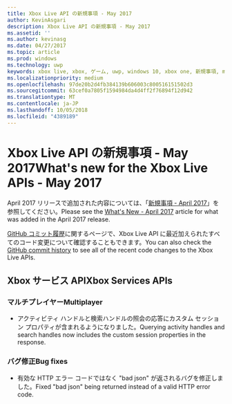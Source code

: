 ```yaml
---
title: Xbox Live API の新規事項 - May 2017
author: KevinAsgari
description: Xbox Live API の新規事項 - May 2017
ms.assetid: ''
ms.author: kevinasg
ms.date: 04/27/2017
ms.topic: article
ms.prod: windows
ms.technology: uwp
keywords: xbox live, xbox, ゲーム, uwp, windows 10, xbox one, 新規事項, may 2017
ms.localizationpriority: medium
ms.openlocfilehash: 97de20b2d4fb384139b606003c800516151502d3
ms.sourcegitcommit: 63cef0a7805f1594984da4d4ff2f76894f12d942
ms.translationtype: MT
ms.contentlocale: ja-JP
ms.lasthandoff: 10/05/2018
ms.locfileid: "4389189"
---
```

# <a name="whats-new-for-the-xbox-live-apis---may-2017"></a><span data-ttu-id="6f0b3-104">Xbox Live API の新規事項 - May 2017</span><span class="sxs-lookup"><span data-stu-id="6f0b3-104">What's new for the Xbox Live APIs - May 2017</span></span>

<span data-ttu-id="6f0b3-105">April 2017 リリースで追加された内容については、「[新規事項 - April 2017](1704-whats-new.md)」を参照してください。</span><span class="sxs-lookup"><span data-stu-id="6f0b3-105">Please see the [What's New - April 2017](1704-whats-new.md) article for what was added in the April 2017 release.</span></span>

<span data-ttu-id="6f0b3-106">[GitHub コミット履歴](https://github.com/Microsoft/xbox-live-api/commits/master)に関するページで、Xbox Live API に最近加えられたすべてのコード変更について確認することもできます。</span><span class="sxs-lookup"><span data-stu-id="6f0b3-106">You can also check the [GitHub commit history](https://github.com/Microsoft/xbox-live-api/commits/master) to see all of the recent code changes to the Xbox Live APIs.</span></span>

## <a name="xbox-services-apis"></a><span data-ttu-id="6f0b3-107">Xbox サービス API</span><span class="sxs-lookup"><span data-stu-id="6f0b3-107">Xbox Services APIs</span></span>

### <a name="multiplayer"></a><span data-ttu-id="6f0b3-108">マルチプレイヤー</span><span class="sxs-lookup"><span data-stu-id="6f0b3-108">Multiplayer</span></span>

* <span data-ttu-id="6f0b3-109">アクティビティ ハンドルと検索ハンドルの照会の応答にカスタム セッション プロパティが含まれるようになりました。</span><span class="sxs-lookup"><span data-stu-id="6f0b3-109">Querying activity handles and search handles now includes the custom session properties in the response.</span></span>

### <a name="bug-fixes"></a><span data-ttu-id="6f0b3-110">バグ修正</span><span class="sxs-lookup"><span data-stu-id="6f0b3-110">Bug fixes</span></span>

* <span data-ttu-id="6f0b3-111">有効な HTTP エラー コードではなく "bad json" が返されるバグを修正しました。</span><span class="sxs-lookup"><span data-stu-id="6f0b3-111">Fixed "bad json" being returned instead of a valid HTTP error code.</span></span>
